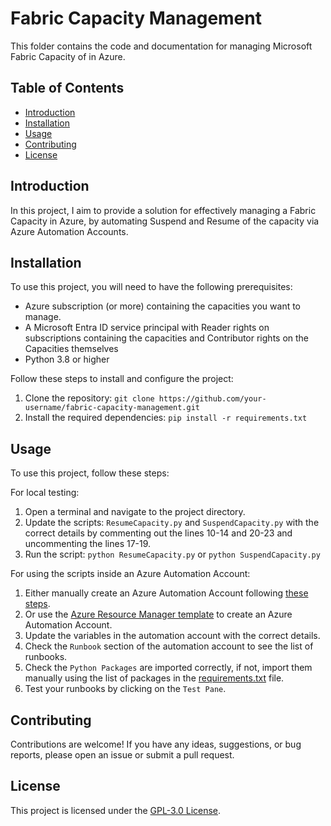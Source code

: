 # Fabric Capacity Management

This folder contains the code and documentation for managing Microsoft Fabric Capacity of in Azure.

## Table of Contents

- [Introduction](#introduction)
- [Installation](#installation)
- [Usage](#usage)
- [Contributing](#contributing)
- [License](#license)

## Introduction

In this project, I aim to provide a solution for effectively managing a Fabric Capacity  in Azure, by automating Suspend and Resume of the capacity via Azure Automation Accounts.

## Installation

To use this project, you will need to have the following prerequisites:

- Azure subscription (or more) containing the capacities you want to manage.
- A Microsoft Entra ID service principal with Reader rights on subscriptions containing the capacities and Contributor rights on the Capacities themselves
- Python 3.8 or higher


Follow these steps to install and configure the project:

1. Clone the repository: `git clone https://github.com/your-username/fabric-capacity-management.git`
2. Install the required dependencies: `pip install -r requirements.txt`

## Usage

To use this project, follow these steps:

For local testing:

1. Open a terminal and navigate to the project directory.
2. Update the scripts: `ResumeCapacity.py` and `SuspendCapacity.py` with the correct details by commenting out the lines 10-14 and 20-23 and uncommenting the lines 17-19.
3. Run the script: `python ResumeCapacity.py` or `python SuspendCapacity.py`

For using the scripts inside an Azure Automation Account:

1. Either manually create an Azure Automation Account following [these steps](https://learn.microsoft.com/en-us/azure/automation/quickstarts/create-azure-automation-account-portal).
2. Or use the [Azure Resource Manager template](./AutomationAccountTemplate/template.json) to create an Azure Automation Account.
2. Update the variables in the automation account with the correct details.
3. Check the `Runbook` section of the automation account to see the list of runbooks.
4. Check the `Python Packages` are imported correctly, if not, import them manually using the list of packages in the [requirements.txt](./AutomationAccountTemplate/requirements.txt) file.
5. Test your runbooks by clicking on the `Test Pane`.


## Contributing

Contributions are welcome! If you have any ideas, suggestions, or bug reports, please open an issue or submit a pull request.

## License

This project is licensed under the [GPL-3.0 License](../LICENSE).